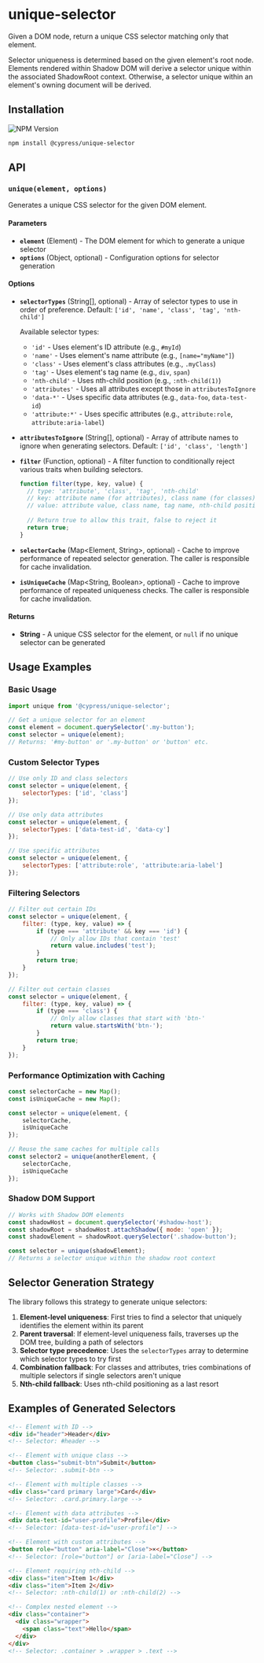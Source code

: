 # unique-selector

Given a DOM node, return a unique CSS selector matching only that element.

Selector uniqueness is determined based on the given element's root node. Elements rendered within Shadow DOM will derive a selector unique within the associated ShadowRoot context. Otherwise, a selector unique within an element's owning document will be derived.

## Installation

![NPM Version](https://img.shields.io/npm/v/%40cypress%2Funique-selector)

```bash
npm install @cypress/unique-selector
```

## API

### `unique(element, options)`

Generates a unique CSS selector for the given DOM element.

#### Parameters

- **`element`** (Element) - The DOM element for which to generate a unique selector
- **`options`** (Object, optional) - Configuration options for selector generation

#### Options

- **`selectorTypes`** (String[], optional) - Array of selector types to use in order of preference. Default: `['id', 'name', 'class', 'tag', 'nth-child']`
  
  Available selector types:
  - `'id'` - Uses element's ID attribute (e.g., `#myId`)
  - `'name'` - Uses element's name attribute (e.g., `[name="myName"]`)
  - `'class'` - Uses element's class attributes (e.g., `.myClass`)
  - `'tag'` - Uses element's tag name (e.g., `div`, `span`)
  - `'nth-child'` - Uses nth-child position (e.g., `:nth-child(1)`)
  - `'attributes'` - Uses all attributes except those in `attributesToIgnore`
  - `'data-*'` - Uses specific data attributes (e.g., `data-foo`, `data-test-id`)
  - `'attribute:*'` - Uses specific attributes (e.g., `attribute:role`, `attribute:aria-label`)

- **`attributesToIgnore`** (String[], optional) - Array of attribute names to ignore when generating selectors. Default: `['id', 'class', 'length']`

- **`filter`** (Function, optional) - A filter function to conditionally reject various traits when building selectors.
  
  ```javascript
  function filter(type, key, value) {
    // type: 'attribute', 'class', 'tag', 'nth-child'
    // key: attribute name (for attributes), class name (for classes), etc.
    // value: attribute value, class name, tag name, nth-child position
    
    // Return true to allow this trait, false to reject it
    return true;
  }
  ```

- **`selectorCache`** (Map<Element, String>, optional) - Cache to improve performance of repeated selector generation. The caller is responsible for cache invalidation.

- **`isUniqueCache`** (Map<String, Boolean>, optional) - Cache to improve performance of repeated uniqueness checks. The caller is responsible for cache invalidation.

#### Returns

- **String** - A unique CSS selector for the element, or `null` if no unique selector can be generated

## Usage Examples

### Basic Usage

```javascript
import unique from '@cypress/unique-selector';

// Get a unique selector for an element
const element = document.querySelector('.my-button');
const selector = unique(element);
// Returns: '#my-button' or '.my-button' or 'button' etc.
```

### Custom Selector Types

```javascript
// Use only ID and class selectors
const selector = unique(element, {
    selectorTypes: ['id', 'class']
});

// Use only data attributes
const selector = unique(element, {
    selectorTypes: ['data-test-id', 'data-cy']
});

// Use specific attributes
const selector = unique(element, {
    selectorTypes: ['attribute:role', 'attribute:aria-label']
});
```

### Filtering Selectors

```javascript
// Filter out certain IDs
const selector = unique(element, {
    filter: (type, key, value) => {
        if (type === 'attribute' && key === 'id') {
            // Only allow IDs that contain 'test'
            return value.includes('test');
        }
        return true;
    }
});

// Filter out certain classes
const selector = unique(element, {
    filter: (type, key, value) => {
        if (type === 'class') {
            // Only allow classes that start with 'btn-'
            return value.startsWith('btn-');
        }
        return true;
    }
});
```

### Performance Optimization with Caching

```javascript
const selectorCache = new Map();
const isUniqueCache = new Map();

const selector = unique(element, {
    selectorCache,
    isUniqueCache
});

// Reuse the same caches for multiple calls
const selector2 = unique(anotherElement, {
    selectorCache,
    isUniqueCache
});
```

### Shadow DOM Support

```javascript
// Works with Shadow DOM elements
const shadowHost = document.querySelector('#shadow-host');
const shadowRoot = shadowHost.attachShadow({ mode: 'open' });
const shadowElement = shadowRoot.querySelector('.shadow-button');

const selector = unique(shadowElement);
// Returns a selector unique within the shadow root context
```

## Selector Generation Strategy

The library follows this strategy to generate unique selectors:

1. **Element-level uniqueness**: First tries to find a selector that uniquely identifies the element within its parent
2. **Parent traversal**: If element-level uniqueness fails, traverses up the DOM tree, building a path of selectors
3. **Selector type precedence**: Uses the `selectorTypes` array to determine which selector types to try first
4. **Combination fallback**: For classes and attributes, tries combinations of multiple selectors if single selectors aren't unique
5. **Nth-child fallback**: Uses nth-child positioning as a last resort

## Examples of Generated Selectors

```html
<!-- Element with ID -->
<div id="header">Header</div>
<!-- Selector: #header -->

<!-- Element with unique class -->
<button class="submit-btn">Submit</button>
<!-- Selector: .submit-btn -->

<!-- Element with multiple classes -->
<div class="card primary large">Card</div>
<!-- Selector: .card.primary.large -->

<!-- Element with data attributes -->
<div data-test-id="user-profile">Profile</div>
<!-- Selector: [data-test-id="user-profile"] -->

<!-- Element with custom attributes -->
<button role="button" aria-label="Close">×</button>
<!-- Selector: [role="button"] or [aria-label="Close"] -->

<!-- Element requiring nth-child -->
<div class="item">Item 1</div>
<div class="item">Item 2</div>
<!-- Selector: :nth-child(1) or :nth-child(2) -->

<!-- Complex nested element -->
<div class="container">
  <div class="wrapper">
    <span class="text">Hello</span>
  </div>
</div>
<!-- Selector: .container > .wrapper > .text -->
```

